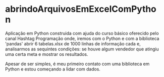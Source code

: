 # abrindoArquivosEmExcelComPython

Aplicação em Python construida com ajuda do curso básico oferecido pelo canal Hashtag Programação onde,
iremos com o Python e com a biblioteca 'pandas' abrir 6 tabelas.xlsx de 1000 linhas de informação cada e,
analisarmos as sequintes condições: se houve algum vendedor que atingiu uma certa meta e mostrar os resultados.

Apesar de ser simples, é meu primeiro contato com uma biblioteca em Python e estou começando a lidar com dados.

